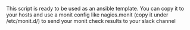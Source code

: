 This script is ready to be used as an ansible template. You can copy it to your hosts and use a monit config like nagios.monit (copy it under /etc/monit.d/) to send your monit check results to your slack channel
